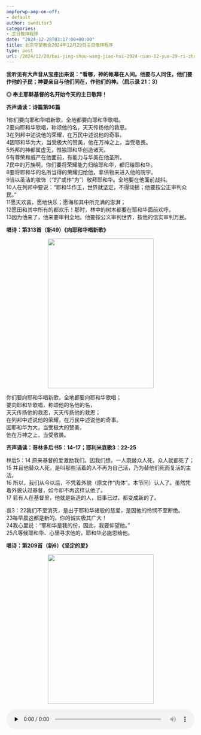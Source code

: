 ```yaml
---
ampforwp-amp-on-off:
- default
author: sweditor3
categories:
- 主日敬拜程序
date: "2024-12-28T03:17:00+00:00"
title: 北京守望教会2024年12月29日主日敬拜程序
type: post
url: /2024/12/28/bei-jing-shou-wang-jiao-hui-2024-nian-12-yue-29-ri-zhu-ri/
---
```

**我听见有大声音从宝座出来说：“看哪，神的帐幕在人间。他要与人同住，他们要作他的子民；神要亲自与他们同在，作他们的神。（启示录 21：3）**

**◎ 奉主耶稣基督的名开始今天的主日敬拜！**

**齐声诵读：诗篇第96篇**

1你们要向耶和华唱新歌，全地都要向耶和华歌唱。  
2要向耶和华歌唱，称颂他的名，天天传扬他的救恩。  
3在列邦中述说他的荣耀，在万民中述说他的奇事。  
4因耶和华为大，当受极大的赞美，他在万神之上，当受敬畏。  
5外邦的神都属虚无，惟独耶和华创造诸天。  
6有尊荣和威严在他面前，有能力与华美在他圣所。  
7民中的万族啊，你们要将荣耀能力归给耶和华，都归给耶和华。  
8要将耶和华的名所当得的荣耀归给他，拿供物来进入他的院宇。  
9当以圣洁的妆饰（“的”或作“为”）敬拜耶和华。全地要在他面前战抖。  
10人在列邦中要说：“耶和华作王，世界就坚定，不得动摇；他要按公正审判众民。”  
11愿天欢喜，愿地快乐；愿海和其中所充满的澎湃；  
12愿田和其中所有的都欢乐！那时，林中的树木都要在耶和华面前欢呼。  
13因为他来了，他来要审判全地。他要按公义审判世界，按他的信实审判万民。

**唱诗：第313首（新49）《向耶和华唱新歌》**

<p style="text-align: center;">
  <img loading="lazy" decoding="async" class="alignnone size-medium wp-image-24123" src="http://t5.shwchurch.org/wp-content/uploads/2024/12/unnamed-file-3-283x400.png" alt="" width="283" height="400" srcset="https://t5.shwchurch.org/wp-content/uploads/2024/12/unnamed-file-3-283x400.png 283w, https://t5.shwchurch.org/wp-content/uploads/2024/12/unnamed-file-3-212x300.png 212w, https://t5.shwchurch.org/wp-content/uploads/2024/12/unnamed-file-3-768x1086.png 768w, https://t5.shwchurch.org/wp-content/uploads/2024/12/unnamed-file-3.png 866w" sizes="(max-width: 283px) 100vw, 283px" />
</p>

你们要向耶和华唱新歌，全地都要向耶和华歌唱；  
要向耶和华歌唱，称颂他的名他的名，  
天天传扬他的救恩，天天传扬他的救恩；  
在列邦中述说他的荣耀，在万民中述说他的奇事。  
因耶和华为大，当受极大的赞美，  
他在万神之上，当受敬畏。

**齐声诵读：哥林多后书5：14-17；耶利米哀歌3：22-25**

林后5：14 原来基督的爱激励我们。因我们想，一人既替众人死，众人就都死了；  
15 并且他替众人死，是叫那些活着的人不再为自己活，乃为替他们死而复活的主活。  
16 所以，我们从今以后，不凭着外貌（原文作“肉体”。本节同）认人了。虽然凭着外貌认过基督，如今却不再这样认他了。  
17 若有人在基督里，他就是新造的人，旧事已过，都变成新的了。

哀3：22我们不至消灭，是出于耶和华诸般的慈爱，是因他的怜悯不至断绝。  
23每早晨这都是新的。你的诚实极其广大！  
24我心里说：“耶和华是我的份，因此，我要仰望他。”  
25凡等候耶和华、心里寻求他的，耶和华必施恩给他。

**唱诗：第209首（新6）《坚定的爱》**

<p style="text-align: center;">
  <img loading="lazy" decoding="async" class="alignnone size-medium wp-image-22279" src="http://t5.shwchurch.org/wp-content/uploads/2023/01/4c8221d1b041a1227ff3febc3712790d-283x400.jpg" alt="" width="283" height="400" srcset="https://t5.shwchurch.org/wp-content/uploads/2023/01/4c8221d1b041a1227ff3febc3712790d-283x400.jpg 283w, https://t5.shwchurch.org/wp-content/uploads/2023/01/4c8221d1b041a1227ff3febc3712790d-213x300.jpg 213w, https://t5.shwchurch.org/wp-content/uploads/2023/01/4c8221d1b041a1227ff3febc3712790d-768x1084.jpg 768w, https://t5.shwchurch.org/wp-content/uploads/2023/01/4c8221d1b041a1227ff3febc3712790d.jpg 832w" sizes="(max-width: 283px) 100vw, 283px" />
</p><audio class="wp-audio-shortcode" id="audio-24122-3798" preload="none" style="width: 100%;" controls="controls"><source type="audio/mpeg" src="http://t5.shwchurch.org/wp-content/uploads/2012/09/20120930005417936.mp3?_=3798" />

<http://t5.shwchurch.org/wp-content/uploads/2012/09/20120930005417936.mp3></audio> 

 

主的慈爱坚定不止息；  
他的怜悯也永不断绝，  
每早晨都是新的，更新的早晨，  
主的信实极广大，主的信实广大。

**齐声诵读：诗篇第65篇**

1（大卫的诗歌，交与伶长。）神啊，锡安的人都等候赞美你，所许的愿也要向你偿还。  
2听祷告的主啊，凡有血气的都要来就你。  
3罪孽胜了我，至于我们的过犯，你都要赦免。  
4你所拣选、使他亲近你，住在你院中的，这人便为有福。我们必因你居所、你圣殿的美福知足了。  
5拯救我们的神啊，你必以威严秉公义应允我们。你本是一切地极和海上远处的人所倚靠的。  
6他既以大能束腰，就用力量安定诸山，  
7使诸海的响声和其中波浪的响声，并万民的喧哗，都平静了。  
8住在地极的人，因你的神迹惧怕。你使日出日落之地都欢呼。  
9你眷顾地，降下透雨，使地大得肥美。神的河满了水；你这样浇灌了地，好为人预备五谷。  
10你浇透地的犁沟，润平犁脊，降甘霖使地软和。其中发长的，蒙你赐福。  
11你以恩典为年岁的冠冕，你的路径都滴下脂油，  
12滴在旷野的草场上。小山以欢乐束腰，  
13草场以羊群为衣，谷中也长满了五谷。这一切都欢呼歌唱。

**唱诗：第197首（新603）《从岁首到年终》**

<p style="text-align: center;">
  <img loading="lazy" decoding="async" class="alignnone size-medium wp-image-23009" src="http://t5.shwchurch.org/wp-content/uploads/2024/01/d3cafaefd286936e60f97a0f512dd7ef-283x400.jpg" alt="" width="283" height="400" srcset="https://t5.shwchurch.org/wp-content/uploads/2024/01/d3cafaefd286936e60f97a0f512dd7ef-283x400.jpg 283w, https://t5.shwchurch.org/wp-content/uploads/2024/01/d3cafaefd286936e60f97a0f512dd7ef-212x300.jpg 212w, https://t5.shwchurch.org/wp-content/uploads/2024/01/d3cafaefd286936e60f97a0f512dd7ef-768x1087.jpg 768w, https://t5.shwchurch.org/wp-content/uploads/2024/01/d3cafaefd286936e60f97a0f512dd7ef.jpg 842w" sizes="(max-width: 283px) 100vw, 283px" />
</p><audio class="wp-audio-shortcode" id="audio-24122-3799" preload="none" style="width: 100%;" controls="controls"><source type="audio/mpeg" src="http://t5.shwchurch.org/wp-content/uploads/2014/01/197从岁首到年终.mp3?_=3799" />

<http://t5.shwchurch.org/wp-content/uploads/2014/01/197从岁首到年终.mp3></audio> 

 

走过了一年又一年，感谢主带领我们进入了新年。  
从岁首到年终，感谢主耶稣一直牵我手。  
你使我们的路径滴下了脂油，  
佳美的脚踪，生命路上走。  
你使我们的路径滴下了脂油，  
佳美的脚踪，生命路上走，生命路上走。

走过了一年又一年，主再来的日子又接近了一年。  
从岁首到年终，在主爱中永远享受。  
但愿我们的脚步，一直往前走，  
空中要与主，与主来相逢。  
但愿我们的脚步，一直往前走，  
空中要与主，与主来相逢，与主来相逢。

**讲道经文：马太福音 7:15-20**

15 “你们要防备假先知，他们到你们这里来，外面披着羊皮，里面却是残暴的狼。  
16 凭着他们的果子，就可以认出他们来。荆棘上岂能摘葡萄呢？蒺藜里岂能摘无花果呢？  
17 这样，凡好树都结好果子，惟独坏树结坏果子。  
18 好树不能结坏果子，坏树不能结好果子。  
19 凡不结好果子的树，就砍下来丢在火里。  
20 所以，凭着他们的果子，就可以认出他们来。”

**[讲道题目：你们要防备假先知（点击查看）][1]**<audio class="wp-audio-shortcode" id="audio-24122-3800" preload="none" style="width: 100%;" controls="controls"><source type="audio/mpeg" src="http://t5.shwchurch.org/wp-content/uploads/2024/12/20241229.mp3?_=3800" />

<http://t5.shwchurch.org/wp-content/uploads/2024/12/20241229.mp3></audio> 

 

**回应诗歌：第150首（新263）《万物的结局近了》**

<p style="text-align: center;">
  <img loading="lazy" decoding="async" class="alignnone size-medium wp-image-23072" src="http://t5.shwchurch.org/wp-content/uploads/2024/01/c072e2a8ffaad6027649ff1c13abdf4e-283x400.jpg" alt="" width="283" height="400" srcset="https://t5.shwchurch.org/wp-content/uploads/2024/01/c072e2a8ffaad6027649ff1c13abdf4e-283x400.jpg 283w, https://t5.shwchurch.org/wp-content/uploads/2024/01/c072e2a8ffaad6027649ff1c13abdf4e-212x300.jpg 212w, https://t5.shwchurch.org/wp-content/uploads/2024/01/c072e2a8ffaad6027649ff1c13abdf4e-768x1085.jpg 768w, https://t5.shwchurch.org/wp-content/uploads/2024/01/c072e2a8ffaad6027649ff1c13abdf4e.jpg 842w" sizes="(max-width: 283px) 100vw, 283px" /><img loading="lazy" decoding="async" class="alignnone size-medium wp-image-23073" src="http://t5.shwchurch.org/wp-content/uploads/2024/01/36551cbc1a3400493fddd16be1919d16-283x400.jpg" alt="" width="283" height="400" srcset="https://t5.shwchurch.org/wp-content/uploads/2024/01/36551cbc1a3400493fddd16be1919d16-283x400.jpg 283w, https://t5.shwchurch.org/wp-content/uploads/2024/01/36551cbc1a3400493fddd16be1919d16-212x300.jpg 212w, https://t5.shwchurch.org/wp-content/uploads/2024/01/36551cbc1a3400493fddd16be1919d16-768x1085.jpg 768w, https://t5.shwchurch.org/wp-content/uploads/2024/01/36551cbc1a3400493fddd16be1919d16.jpg 842w" sizes="(max-width: 283px) 100vw, 283px" />
</p><audio class="wp-audio-shortcode" id="audio-24122-3801" preload="none" style="width: 100%;" controls="controls"><source type="audio/mpeg" src="http://t5.shwchurch.org/wp-content/uploads/2013/01/20130111143219202.mp3?_=3801" />

<http://t5.shwchurch.org/wp-content/uploads/2013/01/20130111143219202.mp3></audio> 

 

万物的结局近了，  
所以我们要谨慎自守，警醒祷告。  
最要紧的是彼此切实相爱，  
因为爱能遮掩许多的罪，  
因为爱能遮掩许多的罪。  
我们要互相款待，不发怨言，  
各人要照所得的恩赐彼此服侍，  
作神百般恩赐的好管家，  
作神百般恩赐的好管家。

**共颂：主祷文**

我们在天上的父，  
愿人都尊你的名为圣。  
愿你的国降临。  
愿你的旨意行在地上，如同行在天上。  
我们日用的饮食，今日赐给我们。  
免我们的债，如同我们免了人的债。  
不叫我们遇见试探，救我们脱离凶恶。  
因为国度、权柄、荣耀，全是你的，直到永远。阿们！（马太福音6:9-13）

**敬拜结束 ◎**

**祝福歌：第184首《走进新的一天》**

<p style="text-align: center;">
  <img loading="lazy" decoding="async" class="alignnone size-medium wp-image-22187" src="http://t5.shwchurch.org/wp-content/uploads/2022/12/67d56e71530b2d7d2ed481ad5b7a42e1-195x400.png" alt="" width="195" height="400" srcset="https://t5.shwchurch.org/wp-content/uploads/2022/12/67d56e71530b2d7d2ed481ad5b7a42e1-195x400.png 195w, https://t5.shwchurch.org/wp-content/uploads/2022/12/67d56e71530b2d7d2ed481ad5b7a42e1-146x300.png 146w, https://t5.shwchurch.org/wp-content/uploads/2022/12/67d56e71530b2d7d2ed481ad5b7a42e1-768x1574.png 768w, https://t5.shwchurch.org/wp-content/uploads/2022/12/67d56e71530b2d7d2ed481ad5b7a42e1-749x1536.png 749w, https://t5.shwchurch.org/wp-content/uploads/2022/12/67d56e71530b2d7d2ed481ad5b7a42e1-999x2048.png 999w, https://t5.shwchurch.org/wp-content/uploads/2022/12/67d56e71530b2d7d2ed481ad5b7a42e1.png 1522w" sizes="(max-width: 195px) 100vw, 195px" />
</p><audio class="wp-audio-shortcode" id="audio-24122-3802" preload="none" style="width: 100%;" controls="controls"><source type="audio/mpeg" src="http://t5.shwchurch.org/wp-content/uploads/2013/01/20130102170351338.mp3?_=3802" />

<http://t5.shwchurch.org/wp-content/uploads/2013/01/20130102170351338.mp3></audio> 

 

走进新的一天，心中甜美欢喜；  
口中发出第一句话，主啊我感谢你！  
赐下你的恩膏，沐浴在你的爱里，  
呼唤着我的名字，把我带进你的岁月里。  
赐给我智慧胆量和能力，  
跨越高山横渡洋海驰骋于大地，  
决心要把福音传遍，村落山谷和小溪。  
一步一步地走下去，一步一步走到底，  
新的一天新的时代里，主啊，我传扬你！

 